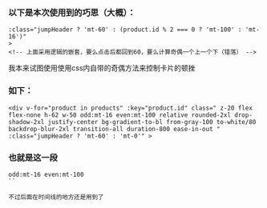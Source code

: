 

### 以下是本次使用到的巧思（大概）：
```vue
:class="jumpHeader ? 'mt-60' : (product.id % 2 === 0 ? 'mt-100' : 'mt-16')"
>
<!-- 上面采用逻辑的嵌套，要么点击后都回到60，要么计算奇偶一个上一个下（错落） -->
```
我本来试图使用使用css内自带的奇偶方法来控制卡片的顿挫  

### 如下：
```vue
<div v-for="product in products" :key="product.id" class=" z-20 flex flex-none h-62 w-50 odd:mt-16 even:mt-100 relative rounded-2xl drop-shadow-2xl justify-center bg-gradient-to-bl from-gray-100 to-white/80 backdrop-blur-2xl transition-all duration-800 ease-in-out " :class="jumpHeader ? 'mt-60' : 'mt-0'" >
```

### 也就是这一段
```vue
odd:mt-16 even:mt-100
``

不过后面在时间线的地方还是用到了